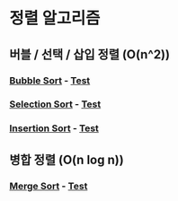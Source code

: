 # 정렬 알고리즘

## 버블 / 선택 / 삽입 정렬 (O(n^2))

### [Bubble Sort](src/main/java/sorting/BubbleSort.java) - [Test](src/test/java/sorting/BubbleSortTest.java)

### [Selection Sort](src/main/java/sorting/SelectionSort.java) - [Test](src/test/java/sorting/SelectionSortTest.java)

### [Insertion Sort](src/main/java/sorting/InsertionSort.java) - [Test](src/test/java/sorting/InsertionSortTest.java)

## 병합 정렬 (O(n log n))

### [Merge Sort](src/main/java/sorting/MergeSort.java) - [Test](src/test/java/sorting/MergeSortTest.java)